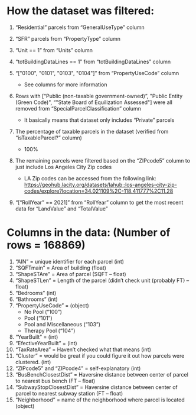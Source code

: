 # How the dataset was filtered:

1. “Residential” parcels from “GeneralUseType” column

2. “SFR” parcels from “PropertyType” column

3. “Unit == 1” from “Units” column

4. “totBuildingDataLines == 1” from “totBuildingDataLines” column

5. “["0100", "0101", "0103", "0104"]” from “PropertyUseCode” column
    * See columns for more information
    
6. Rows with [“Public (non-taxable government-owned)”, "Public Entity (Green Code)", “"State Board of Equilization Assessed"] were all removed from “SpecialParcelClassification” column
    * It basically means that dataset only includes “Private” parcels
    
7. The percentage of taxable parcels in the dataset (verified from “isTaxableParcel?” column)
    * 100%

8. The remaining parcels were filtered based on the “ZIPcode5” column to just include Los Angeles City Zip codes
    * LA Zip codes can be accessed from the following link: https://geohub.lacity.org/datasets/lahub::los-angeles-city-zip-codes/explore?location=34.021109%2C-118.411777%2C11.28

9. “[“RollYear” == 2021]” from “RollYear” column to get the most recent data for “LandValue” and “TotalValue”


# Columns in the data: (Number of rows = 168869)

1. “AIN” = unique identifier for each parcel (int)
2. “SQFTmain” = Area of building (float)
3. “ShapeSTAre” = Area of parcel (SQFT – float)
4. “ShapeSTLen” = Length of the parcel (didn’t check unit (probably FT) – float)
5. “Bedrooms” (int)
6. “Bathrooms” (int)
7. “PropertyUseCode” = (object)
    * No Pool (“100”)
    * Pool (“101”) 
    * Pool and Miscellaneous (“103”)
    * Therapy Pool (“104”)
8. “YearBuilt” = (int)
9. “EfectiveYearBuilt” = (int)
10. “TaxRateArea” = Haven’t checked what that means (int)
11. “Cluster” = would be great if you could figure it out how parcels were clustered. (int)
12. “ZIPcode5” and “ZIPcode4” = self-explanatory (int)
13. “BusBenchClosestDist” = Haversine distance between center of parcel to nearest bus bench (FT – float)
14. “SubwayStopClosestDist” = Haversine distance between center of parcel to nearest subway station (FT – float)
15. “Neighborhood” = name of the neighborhood where parcel is located (object)

